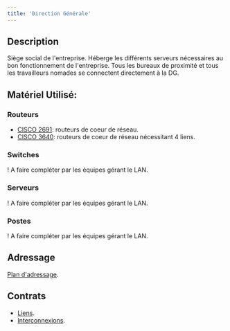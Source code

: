 ```yaml
---
title: 'Direction Générale'
---
```


## Description

Siège social de l'entreprise. Héberge les différents serveurs nécessaires au bon fonctionnement de l'entreprise. Tous les bureaux de proximité et tous les travailleurs nomades se connectent directement à la DG.

## Matériel Utilisé:

### Routeurs

* [CISCO 2691](https://wan.itdoesnt.work/materiel/routeurs#cisco-2691): routeurs de coeur de réseau.
* [CISCO 3640](https://wan.itdoesnt.work/materiel/routeurs#cisco-3640): routeurs  de coeur de réseau nécessitant 4 liens.

### Switches

! A faire compléter par les équipes gérant le LAN.

### Serveurs

! A faire compléter par les équipes gérant le LAN.

### Postes

! A faire compléter par les équipes gérant le LAN.

## Adressage

[Plan d'adressage](https://wan.itdoesnt.work/addressage-ip/listes-des-adresses/direction-generale).

## Contrats

* [Liens](https://wan.itdoesnt.work/contrats/liens#direction-g%C3%A9n%C3%A9rale).
* [Interconnexions](https://wan.itdoesnt.work/contrats/interconnexions#direction-g%C3%A9n%C3%A9rale).
